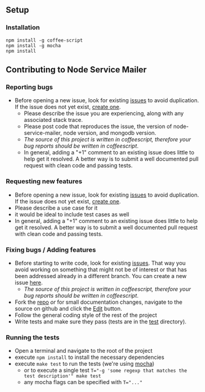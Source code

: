 ## Setup

### Installation

```
npm install -g coffee-script
npm install -g mocha
npm install
```

## Contributing to Node Service Mailer

### Reporting bugs

- Before opening a new issue, look for existing [issues](https://github.com/daemon1981/node-service-mailer/issues) to avoid duplication. If the issue does not yet exist, [create one](https://github.com/daemon1981/node-service-mailer/issues/new).
  - Please describe the issue you are experiencing, along with any associated stack trace.
  - Please post code that reproduces the issue, the version of node-service-mailer, node version, and mongodb version.
  - _The source of this project is written in coffeescript, therefore your bug reports should be written in coffeescript_.
  - In general, adding a "+1" comment to an existing issue does little to help get it resolved. A better way is to submit a well documented pull request with clean code and passing tests.

### Requesting new features

- Before opening a new issue, look for existing [issues](https://github.com/daemon1981/node-service-mailer/issues) to avoid duplication. If the issue does not yet exist, [create one](https://github.com/daemon1981/node-service-mailer/issues/new).
- Please describe a use case for it
- it would be ideal to include test cases as well
- In general, adding a "+1" comment to an existing issue does little to help get it resolved. A better way is to submit a well documented pull request with clean code and passing tests.

### Fixing bugs / Adding features

- Before starting to write code, look for existing [issues](https://github.com/daemon1981/node-service-mailer/issues). That way you avoid working on something that might not be of interest or that has been addressed already in a different branch. You can create a new issue [here](https://github.com/daemon1981/node-service-mailer/issues/new).
  - _The source of this project is written in coffeescript, therefore your bug reports should be written in coffeescript_.
- Fork the [repo](https://github.com/daemon1981/node-service-mailer) _or_ for small documentation changes, navigate to the source on github and click the [Edit](https://github.com/blog/844-forking-with-the-edit-button) button.
- Follow the general coding style of the rest of the project
- Write tests and make sure they pass (tests are in the [test](https://github.com/daemon1981/node-service-mailer/tree/master/test) directory).

### Running the tests
- Open a terminal and navigate to the root of the project
- execute `npm install` to install the necessary dependencies
- execute `make test` to run the tests (we're using [mocha](http://visionmedia.github.com/mocha/))
  - or to execute a single test `T="-g 'some regexp that matches the test description'" make test`
  - any mocha flags can be specified with `T="..."`
